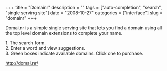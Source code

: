 +++
title = "Domainr"
description = ""
tags = ["auto-completion", "search", "single serving site"]
date = "2008-10-27"
categories = ["interface"]
slug = "domainr"
+++


<p>Domai.nr is a simple single serving site that lets you find a domain using all the top level domain extensions to complete your name.</p>
<div id="screens-full" class="clear"><div class="caption">1. The search form.</div><div class="fullimg clear"><a href="//konigi.com/media/interface/domainr-1.png" class="group" rel="group" title="1. The search form."><img src="//konigi.com/media/interface/domainr-1.png" alt="" class="img-responsive"></a></div></div><div id="screens-full" class="clear"><div class="caption">2. Enter a word and view suggestions.</div><div class="fullimg clear"><a href="//konigi.com/media/interface/domainr-2.png" class="group" rel="group" title="2. Enter a word and view suggestions."><img src="//konigi.com/media/interface/domainr-2.png" alt="" class="img-responsive"></a></div></div><div id="screens-full" class="clear"><div class="caption">3. Green boxes indicate available domains. Click one to purchase.</div><div class="fullimg clear"><a href="//konigi.com/media/interface/domainr-3.png" class="group" rel="group" title="3. Green boxes indicate available domains. Click one to purchase."><img src="//konigi.com/media/interface/domainr-3.png" alt="" class="img-responsive"></a></div></div>        
<p><a href="http://domai.nr/">http://domai.nr/</a></p>

